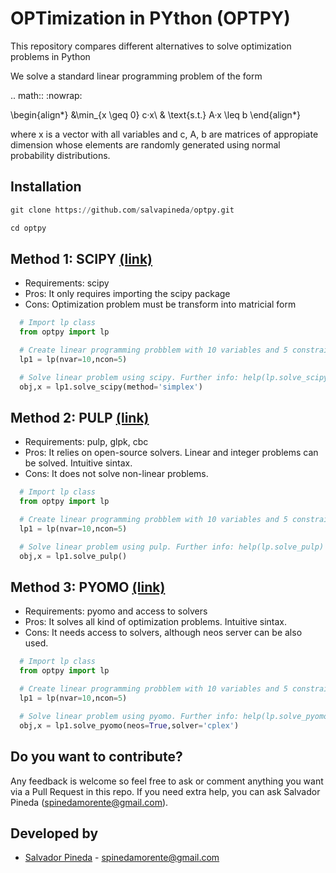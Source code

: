 # OPTimization in PYthon (OPTPY)

This repository compares different alternatives to solve optimization problems in Python

We solve a standard linear programming problem of the form

.. math::
   :nowrap:

   \begin{align*}
       &\min_{x \geq 0} c·x\\
       & \text{s.t.}  A·x \leq b
   \end{align*}

where x is a vector with all variables and c, A, b are matrices of appropiate dimension whose elements are randomly generated using normal probability distributions.

## Installation

```python
git clone https://github.com/salvapineda/optpy.git

cd optpy
```

## Method 1: SCIPY [(link)](https://docs.scipy.org/doc/scipy/reference/generated/scipy.optimize.linprog.html)

 * Requirements: scipy
 * Pros: It only requires importing the scipy package
 * Cons: Optimization problem must be transform into matricial form

```python
  # Import lp class
  from optpy import lp

  # Create linear programming probblem with 10 variables and 5 constraints. Further info: help(lp)
  lp1 = lp(nvar=10,ncon=5)

  # Solve linear problem using scipy. Further info: help(lp.solve_scipy)
  obj,x = lp1.solve_scipy(method='simplex')
```

## Method 2: PULP [(link)](https://pypi.org/project/PuLP/)

 * Requirements: pulp, glpk, cbc
 * Pros: It relies on open-source solvers. Linear and integer problems can be solved. Intuitive sintax.
 * Cons: It does not solve non-linear problems.

```python
  # Import lp class
  from optpy import lp

  # Create linear programming probblem with 10 variables and 5 constraints. Further info: help(lp)
  lp1 = lp(nvar=10,ncon=5)

  # Solve linear problem using pulp. Further info: help(lp.solve_pulp)
  obj,x = lp1.solve_pulp()
```

## Method 3: PYOMO [(link)](http://www.pyomo.org/)

 * Requirements: pyomo and access to solvers
 * Pros: It solves all kind of optimization problems. Intuitive sintax.
 * Cons: It needs access to solvers, although neos server can be also used.

```python
  # Import lp class
  from optpy import lp

  # Create linear programming probblem with 10 variables and 5 constraints. Further info: help(lp)
  lp1 = lp(nvar=10,ncon=5)

  # Solve linear problem using pyomo. Further info: help(lp.solve_pyomo)
  obj,x = lp1.solve_pyomo(neos=True,solver='cplex')
```

## Do you want to contribute?
 
 Any feedback is welcome so feel free to ask or comment anything you want via a Pull Request in this repo. If you need extra help, you can ask Salvador Pineda (spinedamorente@gmail.com).
 

## Developed by 

 * [Salvador Pineda](https://www.researchgate.net/profile/Salvador_Pineda) - spinedamorente@gmail.com
